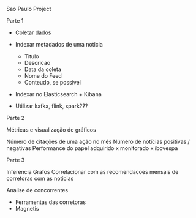 Sao Paulo Project

Parte 1

- Coletar dados
- Indexar metadados de uma noticia
	- Titulo
	- Descricao
	- Data da coleta
	- Nome do Feed
	- Conteudo, se possivel

- Indexar no Elasticsearch + Kibana
- Utilizar kafka, flink, spark???

Parte 2

Métricas e visualização de gráficos

Número de citações de uma ação no mês
Número de notícias positivas / negativas
Performance do papel adquirido x monitorado x ibovespa


Parte 3

Inferencia
Grafos
Correlacionar com as recomendacoes mensais de corretoras com as noticias

Analise de concorrentes
- Ferramentas das corretoras
- Magnetis
